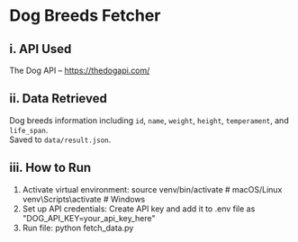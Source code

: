 # Dog Breeds Fetcher

## i. API Used
The Dog API – https://thedogapi.com/

## ii. Data Retrieved
Dog breeds information including `id`, `name`, `weight`, `height`, `temperament`, and `life_span`.  
Saved to `data/result.json`.

## iii. How to Run
1. Activate virtual environment:
source venv/bin/activate   # macOS/Linux
venv\Scripts\activate      # Windows
2. Set up API credentials:
Create API key and add it to .env file as "DOG_API_KEY=your_api_key_here"
3. Run file:
python fetch_data.py